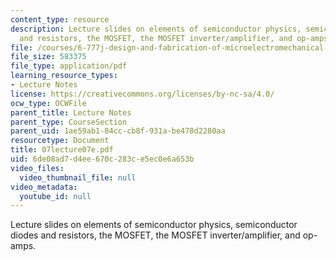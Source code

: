 ```yaml
---
content_type: resource
description: Lecture slides on elements of semiconductor physics, semiconductor diodes
  and resistors, the MOSFET, the MOSFET inverter/amplifier, and op-amps.
file: /courses/6-777j-design-and-fabrication-of-microelectromechanical-devices-spring-2007/6de08ad7d4ee670c283ce5ec0e6a653b_07lecture07e.pdf
file_size: 583375
file_type: application/pdf
learning_resource_types:
- Lecture Notes
license: https://creativecommons.org/licenses/by-nc-sa/4.0/
ocw_type: OCWFile
parent_title: Lecture Notes
parent_type: CourseSection
parent_uid: 1ae59ab1-84cc-cb8f-931a-be478d2280aa
resourcetype: Document
title: 07lecture07e.pdf
uid: 6de08ad7-d4ee-670c-283c-e5ec0e6a653b
video_files:
  video_thumbnail_file: null
video_metadata:
  youtube_id: null
---
```

Lecture slides on elements of semiconductor physics, semiconductor diodes and resistors, the MOSFET, the MOSFET inverter/amplifier, and op-amps.